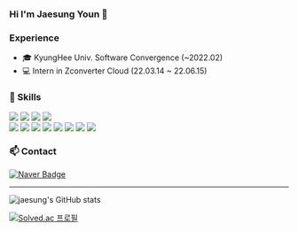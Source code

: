 ### Hi I'm Jaesung Youn 👋


### Experience
  - 🎓 KyungHee Univ. Software Convergence (~2022.02)
  - 💻 Intern in Zconverter Cloud (22.03.14 ~ 22.06.15)    
  
### 🌱 Skills

<img src="https://img.shields.io/badge/Python-3776AB?style=flat-square&logo=Python&logoColor=white" /> <img src="https://img.shields.io/badge/Java-007396?style=flat-square&logo=Java&logoColor=white" /> <img src="https://img.shields.io/badge/C++-00599C?style=flat-square&logo=C++&logoColor=white" /> <img src="https://img.shields.io/badge/PowerShell-5391FE?style=flat-square&logo=PowerShell&logoColor=white" />   
<img src="https://img.shields.io/badge/Spring-6DB33F?style=flat-square&logo=Spring&logoColor=white" /> <img src="https://img.shields.io/badge/Spring Boot-6DB33F?style=flat-square&logo=Spring Boot&logoColor=white" /> <img src="https://img.shields.io/badge/GCP-4285F4?style=flat-square&logo=Google Cloud&logoColor=white" /> <img src="https://img.shields.io/badge/AWS-232F3E?style=flat-square&logo=Amazon AWS&logoColor=white" /> <img src="https://img.shields.io/badge/OpenStack-ED1944?style=flat-square&logo=OpenStack&logoColor=white" /> <img src="https://img.shields.io/badge/NaverCloud-03C75A?style=flat-square&logo=Naver&logoColor=white" /> <img src="https://img.shields.io/badge/Ansible-EE0000?style=flat-square&logo=Ansible&logoColor=white" /> <img src="https://img.shields.io/badge/Terraform-7B42BC?style=flat-square&logo=Terraform&logoColor=white" />


### 📫 Contact

[![Naver Badge](https://img.shields.io/badge/Naver-O3C75A?style=flat-square&logo=Naver&logoColor=white)](mailto:jayjoy05@naver.com)


***

![jaesung's GitHub stats](https://github-readme-stats.vercel.app/api?username=JaesungYoun&show_icons=true&theme=jolly)   

[![Solved.ac
프로필](http://mazassumnida.wtf/api/v2/generate_badge?boj=jayjoy05)](https://solved.ac/jayjoy05)


